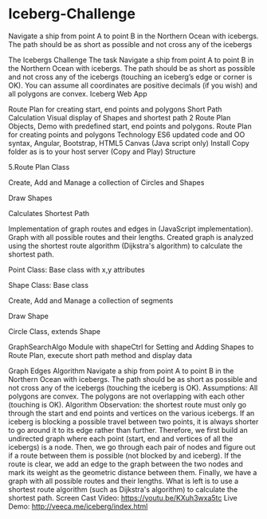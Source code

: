 # Iceberg-Challenge
Navigate a ship from point A to point B in the Northern Ocean with icebergs. The path should be as short as possible and not cross any of the icebergs

The Icebergs Challenge The task Navigate a ship from point A to point B in the Northern Ocean with icebergs. The path should be as short as possible and not cross any of the icebergs (touching an iceberg’s edge or corner is OK). You can assume all coordinates are positive decimals (if you wish) and all polygons are convex. Iceberg Web App

Route Plan for creating start, end points and polygons
Short Path Calculation
Visual display of Shapes and shortest path
2 Route Plan Objects,
Demo with predefined start, end points and polygons.
Route Plan for creating points and polygons Technology ES6 updated code and OO syntax, Angular, Bootstrap, HTML5 Canvas (Java script only)
Install Copy folder as is to your host server (Copy and Play) Structure

5.Route Plan Class

Create, Add and Manage a collection of Circles and Shapes

Draw Shapes

Calculates Shortest Path

Implementation of graph routes and edges in (JavaScript implementation). Graph with all possible routes and their lengths. Created graph is analyzed using the shortest route algorithm (Dijkstra's algorithm) to calculate the shortest path.

Point Class: Base class with x,y attributes

Shape Class: Base class

Create, Add and Manage a collection of segments

Draw Shape

Circle Class, extends Shape

GraphSearchAlgo Module with shapeCtrl for Setting and Adding Shapes to Route Plan, execute short path method and display data

Graph Edges Algorithm Navigate a ship from point A to point B in the Northern Ocean with icebergs. The path should be as short as possible and not cross any of the icebergs (touching the iceberg is OK). Assumptions: All polygons are convex. The polygons are not overlapping with each other (touching is OK). Algorithm Observation: the shortest route must only go through the start and end points and vertices on the various icebergs. If an iceberg is blocking a possible travel between two points, it is always shorter to go around it to its edge rather than further. Therefore, we first build an undirected graph where each point (start, end and vertices of all the icebergs) is a node. Then, we go through each pair of nodes and figure out if a route between them is possible (not blocked by and iceberg). If the route is clear, we add an edge to the graph between the two nodes and mark its weight as the geometric distance between them. Finally, we have a graph with all possible routes and their lengths. What is left is to use a shortest route algorithm (such as Dijkstra's algorithm) to calculate the shortest path. Screen Cast Video: https://youtu.be/KXuh3wxa5tc Live Demo: http://veeca.me/iceberg/index.html
